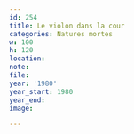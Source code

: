 ```yaml
---
id: 254
title: Le violon dans la cour
categories: Natures mortes
w: 100
h: 120
location:
note:
file:
year: '1980'
year_start: 1980
year_end:
image:

---
```

